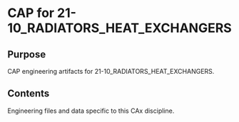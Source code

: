 # CAP for 21-10_RADIATORS_HEAT_EXCHANGERS

## Purpose
CAP engineering artifacts for 21-10_RADIATORS_HEAT_EXCHANGERS.

## Contents
Engineering files and data specific to this CAx discipline.

